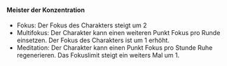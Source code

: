 #### Meister der Konzentration

* Fokus: Der Fokus des Charakters steigt um 2
* Multifokus: Der Charakter kann einen weiteren Punkt Fokus pro Runde einsetzen. Der Fokus des Charakters ist um 1
erhöht.
* Meditation: Der Charakter kann einen Punkt Fokus pro Stunde Ruhe regenerieren. Das Fokuslimit steigt ein
weiters Mal um 1.
